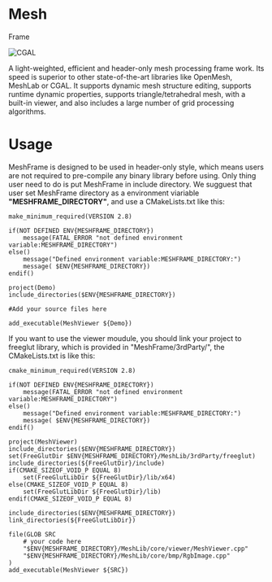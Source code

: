 # Mesh
Frame

![CGAL](Docs/MeshFrame.png)

A light-weighted, efficient and header-only mesh processing frame work.
Its speed is superior to other state-of-the-art libraries like OpenMesh, 
MeshLab or CGAL. It supports dynamic mesh structure editing, supports 
runtime dynamic properties, supports triangle/tetrahedral mesh, with a 
built-in viewer, and also includes a large number of grid processing algorithms.

Usage
=============
MeshFrame is designed to be used in header-only style, which means users are not 
required to pre-compile any binary library before using. Only thing user need to do is 
put MeshFrame in include directory. We sugguest that user set MeshFrame directory 
as a environment viariable **"MESHFRAME_DIRECTORY"**, and use a CMakeLists.txt like this:

```
make_minimum_required(VERSION 2.8)

if(NOT DEFINED ENV{MESHFRAME_DIRECTORY})
    message(FATAL_ERROR "not defined environment variable:MESHFRAME_DIRECTORY")  
else()
	message("Defined environment variable:MESHFRAME_DIRECTORY:")
	message( $ENV{MESHFRAME_DIRECTORY})
endif() 

project(Demo)
include_directories($ENV{MESHFRAME_DIRECTORY})

#Add your source files here

add_executable(MeshViewer ${Demo})
```

If you want to use the viewer moudule, you should link your project to freeglut 
library, which is provided in "MeshFrame/3rdParty/", the CMakeLists.txt is like 
this:  

```
cmake_minimum_required(VERSION 2.8)

if(NOT DEFINED ENV{MESHFRAME_DIRECTORY})
    message(FATAL_ERROR "not defined environment variable:MESHFRAME_DIRECTORY")  
else()
	message("Defined environment variable:MESHFRAME_DIRECTORY:")
	message( $ENV{MESHFRAME_DIRECTORY})
endif() 

project(MeshViewer)
include_directories($ENV{MESHFRAME_DIRECTORY})
set(FreeGlutDir $ENV{MESHFRAME_DIRECTORY}/MeshLib/3rdParty/freeglut)
include_directories(${FreeGlutDir}/include)
if(CMAKE_SIZEOF_VOID_P EQUAL 8)
	set(FreeGlutLibDir ${FreeGlutDir}/lib/x64)
else(CMAKE_SIZEOF_VOID_P EQUAL 8)
	set(FreeGlutLibDir ${FreeGlutDir}/lib)
endif(CMAKE_SIZEOF_VOID_P EQUAL 8)

include_directories($ENV{MESHFRAME_DIRECTORY})
link_directories(${FreeGlutLibDir})

file(GLOB SRC
    # your code here
	"$ENV{MESHFRAME_DIRECTORY}/MeshLib/core/viewer/MeshViewer.cpp"
	"$ENV{MESHFRAME_DIRECTORY}/MeshLib/core/bmp/RgbImage.cpp"
)
add_executable(MeshViewer ${SRC})
```